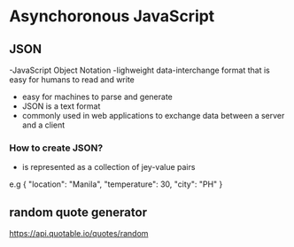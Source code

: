# Asynchoronous JavaScript

## JSON

-JavaScript Object Notation
-lighweight data-interchange format that is easy for humans to read and write

- easy for machines to parse and generate
- JSON is a text format
- commonly used in web applications to exchange data between a server and a client

### How to create JSON?

- is represented as a collection of jey-value pairs

e.g
{
"location": "Manila",
"temperature": 30,
"city": "PH"
}

## random quote generator

https://api.quotable.io/quotes/random
